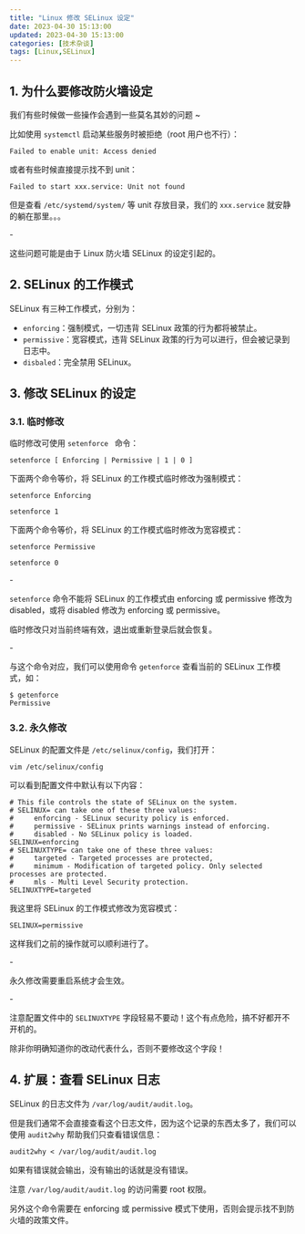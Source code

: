 ```yaml
---
title: "Linux 修改 SELinux 设定"
date: 2023-04-30 15:13:00
updated: 2023-04-30 15:13:00
categories: [技术杂谈]
tags: [Linux,SELinux]
---
```






## 1. 为什么要修改防火墙设定



我们有些时候做一些操作会遇到一些莫名其妙的问题 ~



比如使用 `systemctl` 启动某些服务时被拒绝（root 用户也不行）：

```
Failed to enable unit: Access denied
```

或者有些时候直接提示找不到 unit：

```
Failed to start xxx.service: Unit not found
```

但是查看 `/etc/systemd/system/` 等 unit 存放目录，我们的 `xxx.service` 就安静的躺在那里。。。







\-



这些问题可能是由于 Linux 防火墙 SELinux 的设定引起的。







## 2. SELinux 的工作模式



SELinux 有三种工作模式，分别为：



* `enforcing`：强制模式，一切违背 SELinux 政策的行为都将被禁止。
* `permissive`：宽容模式，违背 SELinux 政策的行为可以进行，但会被记录到日志中。
* `disbaled`：完全禁用 SELinux。







## 3. 修改 SELinux 的设定



### 3.1. 临时修改



临时修改可使用 `setenforce ` 命令：



```shell
setenforce [ Enforcing | Permissive | 1 | 0 ]
```



下面两个命令等价，将 SELinux 的工作模式临时修改为强制模式：

```shell
setenforce Enforcing
```

```shell
setenforce 1
```



下面两个命令等价，将 SELinux 的工作模式临时修改为宽容模式：

```shell
setenforce Permissive
```

```shell
setenforce 0
```



\-



`setenforce` 命令不能将 SELinux 的工作模式由 enforcing 或 permissive 修改为 disabled，或将 disabled 修改为 enforcing 或 permissive。



临时修改只对当前终端有效，退出或重新登录后就会恢复。



\-



与这个命令对应，我们可以使用命令 `getenforce` 查看当前的 SELinux 工作模式，如：



```shell
$ getenforce
Permissive
```







### 3.2. 永久修改



SELinux 的配置文件是 `/etc/selinux/config`，我们打开：

```shell
vim /etc/selinux/config
```

可以看到配置文件中默认有以下内容：

```shell
# This file controls the state of SELinux on the system.
# SELINUX= can take one of these three values:
#     enforcing - SELinux security policy is enforced.
#     permissive - SELinux prints warnings instead of enforcing.
#     disabled - No SELinux policy is loaded.
SELINUX=enforcing
# SELINUXTYPE= can take one of these three values:
#     targeted - Targeted processes are protected,
#     minimum - Modification of targeted policy. Only selected processes are protected. 
#     mls - Multi Level Security protection.
SELINUXTYPE=targeted
```

我这里将 SELinux 的工作模式修改为宽容模式：

```shell
SELINUX=permissive
```

这样我们之前的操作就可以顺利进行了。



\-



永久修改需要重启系统才会生效。



\-

注意配置文件中的 `SELINUXTYPE` 字段轻易不要动！这个有点危险，搞不好都开不开机的。

除非你明确知道你的改动代表什么，否则不要修改这个字段！





## 4. 扩展：查看 SELinux 日志



SELinux 的日志文件为 `/var/log/audit/audit.log`。



但是我们通常不会直接查看这个日志文件，因为这个记录的东西太多了，我们可以使用 `audit2why` 帮助我们只查看错误信息：



```shell
audit2why < /var/log/audit/audit.log
```

如果有错误就会输出，没有输出的话就是没有错误。



注意 `/var/log/audit/audit.log` 的访问需要 root 权限。



另外这个命令需要在 enforcing 或 permissive 模式下使用，否则会提示找不到防火墙的政策文件。